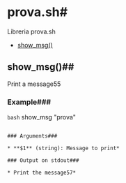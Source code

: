 # prova.sh# 

Libreria prova.sh

* [show_msg()](#showmsg)


## show_msg()## 

Print a message55

### Example### 

```bash```
show_msg "prova"
```

### Arguments### 

* **$1** (string): Message to print* 

### Output on stdout### 

* Print the message57* 

